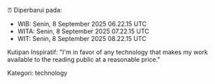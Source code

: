 ⏰ Diperbarui pada:
- WIB: Senin, 8 September 2025 06.22.15 UTC
- WITA: Senin, 8 September 2025 07.22.15 UTC
- WIT: Senin, 8 September 2025 08.22.15 UTC

Kutipan Inspiratif:
"I'm in favor of any technology that makes my work available to the reading public at a reasonable price."


Kategori: technology


